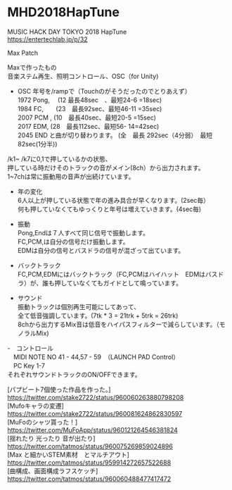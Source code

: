 # MHD2018HapTune
MUSIC HACK DAY TOKYO 2018  HapTune  
https://entertechlab.jp/p/32

Max Patch 

Maxで作ったもの  
 音楽ステム再生、照明コントロール、OSC（for Unity)  

- OSC 
年号を/rampで（Touchのがそうだったのでとりあえず）  
1972 Pong, 　(12  最長48sec　、最短24-6 =18sec)  
1984 FC,　　(23　最長92sec、最短46-11 =35sec)  
2007 PCM ,    (10　最長40sec、最短20-5 =15sec)  
2017 EDM,    (28　最長112sec、最短56- 14=42sec)  
2045 END と曲が切り替わります。 (全　最長 292sec（4分弱）　最短82sec(1分半))  

/k1~ /k7に0,1で押しているかの状態、  
押している時だけそのトラックの音がメイン(8ch）から出力されます。  
1~7chは常に振動用の音声が出続けています。  

- 年の変化  
6人以上が押している状態で年の進み具合が早くなります。(2sec毎）  
何も押していなくてもゆっくりと年号は増えていきます。(4sec毎)  

- 振動  
Pong,Endは７人すべて同じ信号で振動します。  
FC,PCM,は自分の信号だけ振動します。  
EDMは自分の信号とバスドラの信号が混ざって出ています。  

- バックトラック  
FC,PCM,EDMにはバックトラック（FC,PCMはハイハット　EDMはバスドラ）が、誰も押していなくてもガイドとして鳴っています。  

- サウンド  
振動トラックは個別再生可能にしてあって、  
全て低音強調しています。(7tk * 3 = 21trk + 5trk = 26trk)  
8chから出力するMix音は低音をハイパスフィルターで減らしています。（モノラルMix)  

-　コントロール  
　MIDI NOTE NO 41 - 44,57 - 59　（LAUNCH PAD Control）  
　PC Key 1-7  
それぞれサウンドトラックのON/OFFできます。  


[パプビート7個使った作品を作った。]   
https://twitter.com/stake2722/status/960060263880798208   
[Mufoキャラの変遷]   
https://twitter.com/stake2722/status/960081624862830597   
[MuFoのシャツ貰った！]   
https://twitter.com/MuFoApp/status/960121264546381824   
[揺れたり 光ったり 音が出たり]   
https://twitter.com/tatmos/status/960075269859024896   
[Max と細かいSTEM素材　とマルチアウト]   
https://twitter.com/tatmos/status/959914272657522688   
[曲構成、画面構成ラフスケッチ]   
https://twitter.com/tatmos/status/960060488477417472   
